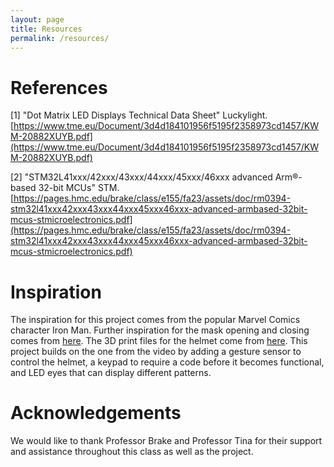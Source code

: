 ```yaml
---
layout: page
title: Resources
permalink: /resources/
---
```


# References
[1] "Dot Matrix LED Displays Technical Data Sheet" Luckylight. [https://www.tme.eu/Document/3d4d184101956f5195f2358973cd1457/KWM-20882XUYB.pdf](https://www.tme.eu/Document/3d4d184101956f5195f2358973cd1457/KWM-20882XUYB.pdf)

[2] "STM32L41xxx/42xxx/43xxx/44xxx/45xxx/46xxx advanced Arm®-based 32-bit MCUs" STM. [https://pages.hmc.edu/brake/class/e155/fa23/assets/doc/rm0394-stm32l41xxx42xxx43xxx44xxx45xxx46xxx-advanced-armbased-32bit-mcus-stmicroelectronics.pdf](https://pages.hmc.edu/brake/class/e155/fa23/assets/doc/rm0394-stm32l41xxx42xxx43xxx44xxx45xxx46xxx-advanced-armbased-32bit-mcus-stmicroelectronics.pdf)



# Inspiration

The inspiration for this project comes from the popular Marvel Comics character Iron Man. Further inspiration for the mask opening and closing comes from [here](https://youtu.be/9uIXtODioGM?si=inA8PGjUw7Hp7eMh). The 3D print files for the helmet come from [here](https://cults3d.com/en/3d-model/various/iron-man-helmet-articulated-wearable). This project builds on the one from the video by adding a gesture sensor to control the helmet, a keypad to require a code before it becomes functional, and LED eyes that can display different patterns.


# Acknowledgements

We would like to thank Professor Brake and Professor Tina for their support and assistance throughout this class as well as the project. 
